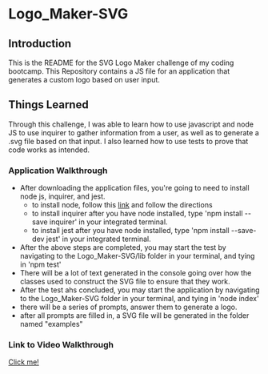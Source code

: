 # Logo_Maker-SVG

## Introduction
This is the README for the SVG Logo Maker challenge of my coding bootcamp. This Repository contains a JS file for an application that generates a custom logo based on user input.

## Things Learned
Through this challenge, I was able to learn how to use javascript and node JS to use inquirer to gather information from a user, as well as to generate a .svg file based on that input. I also learned how to use tests to prove that code works as intended.

### Application Walkthrough

- After downloading the application files, you're going to need to install node js, inquirer, and jest.
    - to install node, follow this [link](https://nodejs.org/en/download/package-manager) and follow the directions
    - to install inquirer after you have node installed, type 'npm install --save inquirer' in your integrated terminal.
    - to install jest after you have node installed, type 'npm install --save-dev jest' in your integrated terminal.
- After the above steps are completed, you may start the test by navigating to the Logo_Maker-SVG/lib folder in your terminal, and tying in 'npm test'
- There will be a lot of text generated in the console going over how the classes used to construct the SVG file to ensure that they work.
- After the test ahs concluded, you may start the application by navigating to the Logo_Maker-SVG folder in your terminal, and tying in 'node index'
- there will be a series of prompts, answer them to generate a logo.
- after all prompts are filled in, a SVG file will be generated in the folder named "examples"

### Link to Video Walkthrough
[Click me!](https://drive.google.com/file/d/15qGxvCo8NDbTCw0QrtB_J5FAEqV0OLVQ/view?usp=sharing)